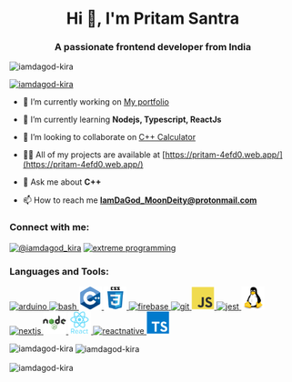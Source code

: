 <h1 align="center">Hi 👋, I'm Pritam Santra</h1>
<h3 align="center">A passionate frontend developer from India</h3>

<p align="left"> <img src="https://komarev.com/ghpvc/?username=iamdagod-kira&label=Profile%20views&color=0e75b6&style=flat" alt="iamdagod-kira" /> </p>

<p align="left"> <a href="https://github.com/ryo-ma/github-profile-trophy"><img src="https://github-profile-trophy.vercel.app/?username=iamdagod-kira" alt="iamdagod-kira" /></a> </p>

- 🔭 I’m currently working on [My portfolio](https://github.com/IamDaGod-kira/portfolio/)

- 🌱 I’m currently learning **Nodejs, Typescript, ReactJs**

- 👯 I’m looking to collaborate on [C++ Calculator](https://github.com/IamDaGod-kira/Cpp_calc/)

- 👨‍💻 All of my projects are available at [https://pritam-4efd0.web.app/](https://pritam-4efd0.web.app/)

- 💬 Ask me about **C++**

- 📫 How to reach me **IamDaGod_MoonDeity@protonmail.com**

<h3 align="left">Connect with me:</h3>
<p align="left">
<a href="https://dev.to/@iamdagod_kira" target="blank"><img align="center" src="https://raw.githubusercontent.com/rahuldkjain/github-profile-readme-generator/master/src/images/icons/Social/devto.svg" alt="@iamdagod_kira" height="30" width="40" /></a>
<a href="https://www.youtube.com/c/extreme programming" target="blank"><img align="center" src="https://raw.githubusercontent.com/rahuldkjain/github-profile-readme-generator/master/src/images/icons/Social/youtube.svg" alt="extreme programming" height="30" width="40" /></a>
</p>

<h3 align="left">Languages and Tools:</h3>
<p align="left"> <a href="https://www.arduino.cc/" target="_blank" rel="noreferrer"> <img src="https://cdn.worldvectorlogo.com/logos/arduino-1.svg" alt="arduino" width="40" height="40"/> </a> <a href="https://www.gnu.org/software/bash/" target="_blank" rel="noreferrer"> <img src="https://www.vectorlogo.zone/logos/gnu_bash/gnu_bash-icon.svg" alt="bash" width="40" height="40"/> </a> <a href="https://www.w3schools.com/cpp/" target="_blank" rel="noreferrer"> <img src="https://raw.githubusercontent.com/devicons/devicon/master/icons/cplusplus/cplusplus-original.svg" alt="cplusplus" width="40" height="40"/> </a> <a href="https://www.w3schools.com/css/" target="_blank" rel="noreferrer"> <img src="https://raw.githubusercontent.com/devicons/devicon/master/icons/css3/css3-original-wordmark.svg" alt="css3" width="40" height="40"/> </a> <a href="https://firebase.google.com/" target="_blank" rel="noreferrer"> <img src="https://www.vectorlogo.zone/logos/firebase/firebase-icon.svg" alt="firebase" width="40" height="40"/> </a> <a href="https://git-scm.com/" target="_blank" rel="noreferrer"> <img src="https://www.vectorlogo.zone/logos/git-scm/git-scm-icon.svg" alt="git" width="40" height="40"/> </a> <a href="https://developer.mozilla.org/en-US/docs/Web/JavaScript" target="_blank" rel="noreferrer"> <img src="https://raw.githubusercontent.com/devicons/devicon/master/icons/javascript/javascript-original.svg" alt="javascript" width="40" height="40"/> </a> <a href="https://jestjs.io" target="_blank" rel="noreferrer"> <img src="https://www.vectorlogo.zone/logos/jestjsio/jestjsio-icon.svg" alt="jest" width="40" height="40"/> </a> <a href="https://www.linux.org/" target="_blank" rel="noreferrer"> <img src="https://raw.githubusercontent.com/devicons/devicon/master/icons/linux/linux-original.svg" alt="linux" width="40" height="40"/> </a> <a href="https://nextjs.org/" target="_blank" rel="noreferrer"> <img src="https://cdn.worldvectorlogo.com/logos/nextjs-2.svg" alt="nextjs" width="40" height="40"/> </a> <a href="https://nodejs.org" target="_blank" rel="noreferrer"> <img src="https://raw.githubusercontent.com/devicons/devicon/master/icons/nodejs/nodejs-original-wordmark.svg" alt="nodejs" width="40" height="40"/> </a> <a href="https://reactjs.org/" target="_blank" rel="noreferrer"> <img src="https://raw.githubusercontent.com/devicons/devicon/master/icons/react/react-original-wordmark.svg" alt="react" width="40" height="40"/> </a> <a href="https://reactnative.dev/" target="_blank" rel="noreferrer"> <img src="https://reactnative.dev/img/header_logo.svg" alt="reactnative" width="40" height="40"/> </a> <a href="https://www.typescriptlang.org/" target="_blank" rel="noreferrer"> <img src="https://raw.githubusercontent.com/devicons/devicon/master/icons/typescript/typescript-original.svg" alt="typescript" width="40" height="40"/> </a> </p>

<p><img align="left" src="https://github-readme-stats.vercel.app/api/top-langs?username=iamdagod-kira&show_icons=true&locale=en&layout=compact" alt="iamdagod-kira" /></p>

<p>&nbsp;<img align="center" src="https://github-readme-stats.vercel.app/api?username=iamdagod-kira&show_icons=true&locale=en" alt="iamdagod-kira" /></p>

<p><img align="center" src="https://github-readme-streak-stats.herokuapp.com/?user=iamdagod-kira&" alt="iamdagod-kira" /></p>
